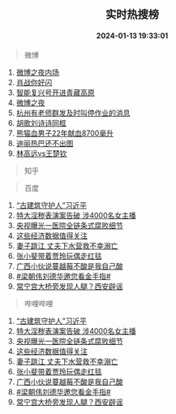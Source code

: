 <div align="center"><h2>实时热搜榜</h2><h4>2024-01-13 19:33:01</h4></div>

> 微博  

1. [微博之夜内场](https://s.weibo.com/weibo?q=%E5%BE%AE%E5%8D%9A%E4%B9%8B%E5%A4%9C%E5%86%85%E5%9C%BA&t=31&band_rank=1&Refer=top)<br />
2. [肖战你好闪](https://s.weibo.com/weibo?q=%23%E8%82%96%E6%88%98%E4%BD%A0%E5%A5%BD%E9%97%AA%23&t=31&band_rank=2&Refer=top)<br />
3. [智能复兴号开进青藏高原](https://s.weibo.com/weibo?q=%23%E6%99%BA%E8%83%BD%E5%A4%8D%E5%85%B4%E5%8F%B7%E5%BC%80%E8%BF%9B%E9%9D%92%E8%97%8F%E9%AB%98%E5%8E%9F%23&t=31&band_rank=3&Refer=top)<br />
4. [微博之夜](https://s.weibo.com/weibo?q=%E5%BE%AE%E5%8D%9A%E4%B9%8B%E5%A4%9C&t=31&band_rank=4&Refer=top)<br />
5. [杭州有老师群发及时叫停作业的消息](https://s.weibo.com/weibo?q=%23%E6%9D%AD%E5%B7%9E%E6%9C%89%E8%80%81%E5%B8%88%E7%BE%A4%E5%8F%91%E5%8F%8A%E6%97%B6%E5%8F%AB%E5%81%9C%E4%BD%9C%E4%B8%9A%E7%9A%84%E6%B6%88%E6%81%AF%23&t=31&band_rank=5&Refer=top)<br />
6. [胡歌刘诗诗同框](https://s.weibo.com/weibo?q=%23%E8%83%A1%E6%AD%8C%E5%88%98%E8%AF%97%E8%AF%97%E5%90%8C%E6%A1%86%23&t=31&band_rank=6&Refer=top)<br />
7. [熊猫血男子22年献血8700毫升](https://s.weibo.com/weibo?q=%23%E7%86%8A%E7%8C%AB%E8%A1%80%E7%94%B7%E5%AD%9022%E5%B9%B4%E7%8C%AE%E8%A1%808700%E6%AF%AB%E5%8D%87%23&t=31&band_rank=7&Refer=top)<br />
8. [迪丽热巴还不出图](https://s.weibo.com/weibo?q=%E8%BF%AA%E4%B8%BD%E7%83%AD%E5%B7%B4%E8%BF%98%E4%B8%8D%E5%87%BA%E5%9B%BE&t=31&band_rank=8&Refer=top)<br />
9. [林高远vs王楚钦](https://s.weibo.com/weibo?q=%E6%9E%97%E9%AB%98%E8%BF%9Cvs%E7%8E%8B%E6%A5%9A%E9%92%A6&t=31&band_rank=9&Refer=top)<br />

> 知乎  


> 百度  

1. [“古建筑守护人”习近平](https://www.baidu.com/s?wd=%E2%80%9C%E5%8F%A4%E5%BB%BA%E7%AD%91%E5%AE%88%E6%8A%A4%E4%BA%BA%E2%80%9D%E4%B9%A0%E8%BF%91%E5%B9%B3&sa=fyb_news&rsv_dl=fyb_news)<br />
2. [特大淫秽表演案告破 涉4000名女主播](https://www.baidu.com/s?wd=%E7%89%B9%E5%A4%A7%E6%B7%AB%E7%A7%BD%E8%A1%A8%E6%BC%94%E6%A1%88%E5%91%8A%E7%A0%B4+%E6%B6%894000%E5%90%8D%E5%A5%B3%E4%B8%BB%E6%92%AD&sa=fyb_news&rsv_dl=fyb_news)<br />
3. [央视曝光一医院全链条式腐败细节](https://www.baidu.com/s?wd=%E5%A4%AE%E8%A7%86%E6%9B%9D%E5%85%89%E4%B8%80%E5%8C%BB%E9%99%A2%E5%85%A8%E9%93%BE%E6%9D%A1%E5%BC%8F%E8%85%90%E8%B4%A5%E7%BB%86%E8%8A%82&sa=fyb_news&rsv_dl=fyb_news)<br />
4. [这些经济数据值得关注](https://www.baidu.com/s?wd=%E8%BF%99%E4%BA%9B%E7%BB%8F%E6%B5%8E%E6%95%B0%E6%8D%AE%E5%80%BC%E5%BE%97%E5%85%B3%E6%B3%A8&sa=fyb_news&rsv_dl=fyb_news)<br />
5. [妻子跳江 丈夫下水营救不幸溺亡](https://www.baidu.com/s?wd=%E5%A6%BB%E5%AD%90%E8%B7%B3%E6%B1%9F+%E4%B8%88%E5%A4%AB%E4%B8%8B%E6%B0%B4%E8%90%A5%E6%95%91%E4%B8%8D%E5%B9%B8%E6%BA%BA%E4%BA%A1&sa=fyb_news&rsv_dl=fyb_news)<br />
6. [张小斐带着贾玲玩偶走红毯](https://www.baidu.com/s?wd=%E5%BC%A0%E5%B0%8F%E6%96%90%E5%B8%A6%E7%9D%80%E8%B4%BE%E7%8E%B2%E7%8E%A9%E5%81%B6%E8%B5%B0%E7%BA%A2%E6%AF%AF&sa=fyb_news&rsv_dl=fyb_news)<br />
7. [广西小伙说蔓越莓不酸是我自己酸](https://www.baidu.com/s?wd=%E5%B9%BF%E8%A5%BF%E5%B0%8F%E4%BC%99%E8%AF%B4%E8%94%93%E8%B6%8A%E8%8E%93%E4%B8%8D%E9%85%B8%E6%98%AF%E6%88%91%E8%87%AA%E5%B7%B1%E9%85%B8&sa=fyb_news&rsv_dl=fyb_news)<br />
8. [#梁朝伟刘德华邀您看金手指#](https://www.baidu.com/s?wd=%23%E6%A2%81%E6%9C%9D%E4%BC%9F%E5%88%98%E5%BE%B7%E5%8D%8E%E9%82%80%E6%82%A8%E7%9C%8B%E9%87%91%E6%89%8B%E6%8C%87%23&sa=fyb_news&rsv_dl=fyb_news)<br />
9. [常宁宫大桥旁发现人腿？西安辟谣](https://www.baidu.com/s?wd=%E5%B8%B8%E5%AE%81%E5%AE%AB%E5%A4%A7%E6%A1%A5%E6%97%81%E5%8F%91%E7%8E%B0%E4%BA%BA%E8%85%BF%EF%BC%9F%E8%A5%BF%E5%AE%89%E8%BE%9F%E8%B0%A3&sa=fyb_news&rsv_dl=fyb_news)<br />

> 哔哩哔哩  

1. [“古建筑守护人”习近平](https://www.baidu.com/s?wd=%E2%80%9C%E5%8F%A4%E5%BB%BA%E7%AD%91%E5%AE%88%E6%8A%A4%E4%BA%BA%E2%80%9D%E4%B9%A0%E8%BF%91%E5%B9%B3&sa=fyb_news&rsv_dl=fyb_news)<br />
2. [特大淫秽表演案告破 涉4000名女主播](https://www.baidu.com/s?wd=%E7%89%B9%E5%A4%A7%E6%B7%AB%E7%A7%BD%E8%A1%A8%E6%BC%94%E6%A1%88%E5%91%8A%E7%A0%B4+%E6%B6%894000%E5%90%8D%E5%A5%B3%E4%B8%BB%E6%92%AD&sa=fyb_news&rsv_dl=fyb_news)<br />
3. [央视曝光一医院全链条式腐败细节](https://www.baidu.com/s?wd=%E5%A4%AE%E8%A7%86%E6%9B%9D%E5%85%89%E4%B8%80%E5%8C%BB%E9%99%A2%E5%85%A8%E9%93%BE%E6%9D%A1%E5%BC%8F%E8%85%90%E8%B4%A5%E7%BB%86%E8%8A%82&sa=fyb_news&rsv_dl=fyb_news)<br />
4. [这些经济数据值得关注](https://www.baidu.com/s?wd=%E8%BF%99%E4%BA%9B%E7%BB%8F%E6%B5%8E%E6%95%B0%E6%8D%AE%E5%80%BC%E5%BE%97%E5%85%B3%E6%B3%A8&sa=fyb_news&rsv_dl=fyb_news)<br />
5. [妻子跳江 丈夫下水营救不幸溺亡](https://www.baidu.com/s?wd=%E5%A6%BB%E5%AD%90%E8%B7%B3%E6%B1%9F+%E4%B8%88%E5%A4%AB%E4%B8%8B%E6%B0%B4%E8%90%A5%E6%95%91%E4%B8%8D%E5%B9%B8%E6%BA%BA%E4%BA%A1&sa=fyb_news&rsv_dl=fyb_news)<br />
6. [张小斐带着贾玲玩偶走红毯](https://www.baidu.com/s?wd=%E5%BC%A0%E5%B0%8F%E6%96%90%E5%B8%A6%E7%9D%80%E8%B4%BE%E7%8E%B2%E7%8E%A9%E5%81%B6%E8%B5%B0%E7%BA%A2%E6%AF%AF&sa=fyb_news&rsv_dl=fyb_news)<br />
7. [广西小伙说蔓越莓不酸是我自己酸](https://www.baidu.com/s?wd=%E5%B9%BF%E8%A5%BF%E5%B0%8F%E4%BC%99%E8%AF%B4%E8%94%93%E8%B6%8A%E8%8E%93%E4%B8%8D%E9%85%B8%E6%98%AF%E6%88%91%E8%87%AA%E5%B7%B1%E9%85%B8&sa=fyb_news&rsv_dl=fyb_news)<br />
8. [#梁朝伟刘德华邀您看金手指#](https://www.baidu.com/s?wd=%23%E6%A2%81%E6%9C%9D%E4%BC%9F%E5%88%98%E5%BE%B7%E5%8D%8E%E9%82%80%E6%82%A8%E7%9C%8B%E9%87%91%E6%89%8B%E6%8C%87%23&sa=fyb_news&rsv_dl=fyb_news)<br />
9. [常宁宫大桥旁发现人腿？西安辟谣](https://www.baidu.com/s?wd=%E5%B8%B8%E5%AE%81%E5%AE%AB%E5%A4%A7%E6%A1%A5%E6%97%81%E5%8F%91%E7%8E%B0%E4%BA%BA%E8%85%BF%EF%BC%9F%E8%A5%BF%E5%AE%89%E8%BE%9F%E8%B0%A3&sa=fyb_news&rsv_dl=fyb_news)<br />
